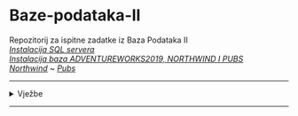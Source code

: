# Baze-podataka-II
Repozitorij za ispitne zadatke iz Baza Podataka II <br>
_[Instalacija SQL servera](https://github.com/saranur/Baze-podataka-II/raw/main/Useful%20info/BP2_InstaliranjeSQLServera_2019.pptx)_ <br>
_[Instalacija baza ADVENTUREWORKS2019, NORTHWIND I PUBS](https://github.com/saranur/Baze-podataka-II/raw/main/Materijali/BPII_AdventureWorks_Northwind_Pubs_setup.pptx)_<br>
_[Northwind](https://raw.githubusercontent.com/saranur/Baze-podataka-II/main/Materijali/instnwnd.sql?token=GHSAT0AAAAAABSC56OMSGAXPCP4NWLYKDO6YR4XV7A)_ ~
_[Pubs](https://raw.githubusercontent.com/saranur/Baze-podataka-II/main/Materijali/instpubs.sql?token=GHSAT0AAAAAABSC56OMDV5T56WCNG4T4FLAYR4XWWA)_
<hr>

<details>
  <summary>Vježbe</summary><br>

  Vježbe 1 ~ [Z1](https://github.com/saranur/Baze-podataka-II/blob/main/Vje%C5%BEbe/Vje%C5%BEba%201/Vjezba_1_1.sql) ~ [Z2 Postavka](https://github.com/saranur/Baze-podataka-II/blob/main/Vje%C5%BEbe/Vje%C5%BEba%201/Vje%C5%BEba_1_Postavka.pdf) ~ [Z2 Rješenje](https://github.com/saranur/Baze-podataka-II/blob/main/Vje%C5%BEbe/Vje%C5%BEba%201/Vjezba_1_Z2.sql) ~ [Notes](https://github.com/saranur/Baze-podataka-II/blob/main/Vje%C5%BEbe/Vje%C5%BEba%201/Vje%C5%BEbe%201%20-%20Notes.md)
</details>
<hr>
  
